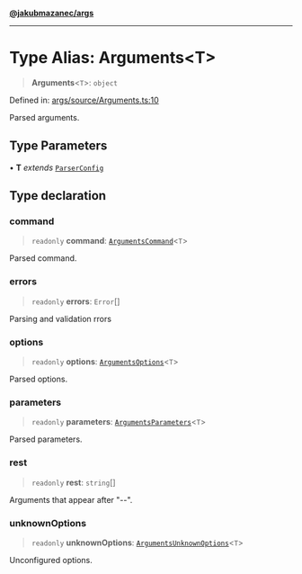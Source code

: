 [**@jakubmazanec/args**](../README.md)

---

# Type Alias: Arguments\<T\>

> **Arguments**\<`T`\>: `object`

Defined in:
[args/source/Arguments.ts:10](https://github.com/jakubmazanec/tools/blob/7c5f40d811171692b72a47160bc33d644201b16a/packages/args/source/Arguments.ts#L10)

Parsed arguments.

## Type Parameters

• **T** _extends_ [`ParserConfig`](ParserConfig.md)

## Type declaration

### command

> `readonly` **command**: [`ArgumentsCommand`](ArgumentsCommand.md)\<`T`\>

Parsed command.

### errors

> `readonly` **errors**: `Error`[]

Parsing and validation rrors

### options

> `readonly` **options**: [`ArgumentsOptions`](ArgumentsOptions.md)\<`T`\>

Parsed options.

### parameters

> `readonly` **parameters**: [`ArgumentsParameters`](ArgumentsParameters.md)\<`T`\>

Parsed parameters.

### rest

> `readonly` **rest**: `string`[]

Arguments that appear after "--".

### unknownOptions

> `readonly` **unknownOptions**: [`ArgumentsUnknownOptions`](ArgumentsUnknownOptions.md)\<`T`\>

Unconfigured options.
